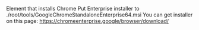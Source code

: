Element that installs Chrome
Put Enterprise installer to ./root/tools/GoogleChromeStandaloneEnterprise64.msi
You can get installer on this page: https://chromeenterprise.google/browser/download/
